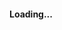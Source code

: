 <!-- <div align="center">
    <img src="https://raw.githubusercontent.com/kah3vich/Gulp-RS/master/assets/svg/logo.svg" width="300px">
    <br />
    <br />
    <h1>Gulp-RS (beta)</h1>
    <p>One of the current and developing assemblies for Gulp.</p>
    <br />
</div>

<div align="center">
    <br />
    <img src="https://raw.githubusercontent.com/kah3vich/readme-project-base/main/assets/svg/description.svg" alt="" width="100%" height="29px">
    <br />
    <img src="https://raw.githubusercontent.com/kah3vich/readme-project-base/main/assets/gif/line.gif" alt="" width="100%" height="20px">
    <br />
</div>

One of the current and developing assemblies for Gulp. With support for current versions Gulp 4 and Webpack 5. The main idea of the assembly is to simplify and speed up the layout process. For this, a flow was implemented:

1. Full generation of all parameters and font files.

2. The assemblies use the architecture of components and for them scripts were released for quickly creating, connecting to certain paths in the architecture and deleting a component.

3. Optimization of assembly processing, the main load and data processing falls on the project build. Thanks to this, the start of the project is carried out an order of magnitude quickly.

4. Simplified architecture of the assembly itself ... . Thanks to which you yourself can supplement or customize the assembly according to your requirements. Scheme and description of the architecture and parts of the code ->

- Below you can see the details that were described above. -->

#### Loading...
